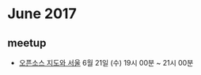 # June 2017

## meetup

* [오픈소스 지도와 서울](http://onoffmix.com/event/96798) 6월 21일 (수) 19시 00분 ~ 21시 00분

